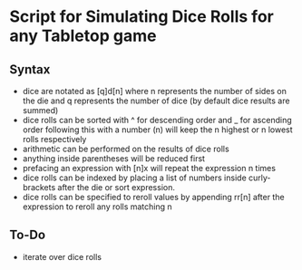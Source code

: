 # Script for Simulating Dice Rolls for any Tabletop game

## Syntax
- dice are notated as [q]d[n] where n represents the number of sides on the die and q represents the number of dice (by default dice results are summed)
- dice rolls can be sorted with ^ for descending order and _ for ascending order following this with a number (n) will keep the n highest or n lowest rolls respectively
- arithmetic can be performed on the results of dice rolls 
- anything inside parentheses will be reduced first
- prefacing an expression with [n]x will repeat the expression n times
- dice rolls can be indexed by placing a list of numbers inside curly-brackets after the die or sort expression.
- dice rolls can be specified to reroll values by appending rr[n] after the expression to reroll any rolls matching n

## To-Do
- iterate over dice rolls
